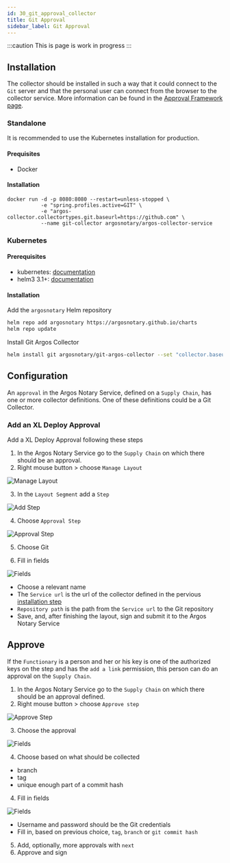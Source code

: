 ```yaml
---
id: 30_git_approval_collector
title: Git Approval
sidebar_label: Git Approval
---
```

:::caution
This is page is work in progress
:::

## Installation

The collector should be installed in such a way that it could connect to the `Git` server 
and that the personal user can connect from the browser to the collector service. More information can be found in the 
[Approval Framework page](10_approval_collector).

### Standalone

It is recommended to use the Kubernetes installation for production.

#### Prequisites

* Docker

#### Installation

```shell
docker run -d -p 8080:8080 --restart=unless-stopped \
           -e "spring.profiles.active=GIT" \
           -e "argos-collector.collectortypes.git.baseurl=https://github.com" \
           --name git-collector argosnotary/argos-collector-service
```

### Kubernetes

#### Prerequisites

* kubernetes: [documentation](https://kubernetes.io/docs/)
* helm3 3.1+: [documentation](https://helm.sh/docs/intro/install/)

#### Installation

Add the `argosnotary` Helm repository
```bash
helm repo add argosnotary https://argosnotary.github.io/charts
helm repo update
```
Install Git Argos Collector
```bash
helm install git argosnotary/git-argos-collector --set "collector.baseurl=https://github.com"
```

## Configuration

An `approval` in the Argos Notary Service, defined on a `Supply Chain`, has one or more collector definitions. One
of these definitions could be a Git Collector. 

### Add an XL Deploy Approval

Add a XL Deploy Approval following these steps

1. In the Argos Notary Service go to the `Supply Chain` on which there should be an approval.
2. Right mouse button > choose `Manage Layout`

![Manage Layout](/img/approvals/manage_layout.png)

3. In the `Layout Segment` add a `Step`

![Add Step](/img/approvals/add_step.png)

4. Choose `Approval Step`

![Approval Step](/img/approvals/choose_approve_step.png)

5. Choose Git

5. Fill in fields

![Fields](/img/approvals/add_git_collector.png)

* Choose a relevant name
* The `Service url` is the url of the collector defined in the pervious [installation step](#install)
* `Repository path` is the path from the `Service url` to the Git repository
* Save, and, after finishing the layout, sign and submit it to the Argos Notary Service

## Approve

If the `Functionary` is a person and her or his key is one of the authorized keys on the step and has the 
`add a link` permission, this person can do an approval on the `Supply Chain`.

1. In the Argos Notary Service go to the `Supply Chain` on which there should be an approval defined.
2. Right mouse button > choose `Approve step`

![Approve Step](/img/approvals/approve_step.png)

3. Choose the approval

![Fields](/img/approvals/select_git_approval.png)

4. Choose based on what should be collected

* branch
* tag
* unique enough part of a commit hash

4. Fill in fields

![Fields](/img/approvals/fill_in_git_fields.png)

* Username and password should be the Git credentials
* Fill in, based on previous choice, `tag`, `branch` or `git commit hash`

5. Add, optionally, more approvals with `next`
6. Approve and sign


